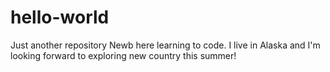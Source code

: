 # hello-world

Just another repository Newb here learning to code.  I live in Alaska and I'm looking forward to exploring new country this summer!

